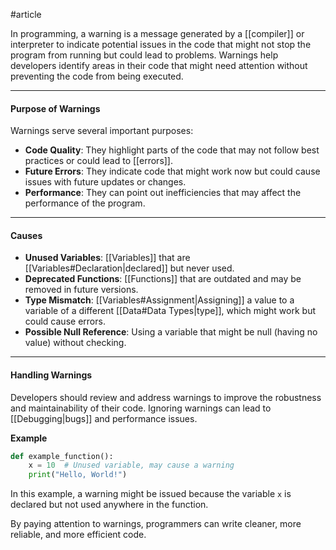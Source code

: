 #article

In programming, a warning is a message generated by a [[compiler]] or interpreter to indicate potential issues in the code that might not stop the program from running but could lead to problems. Warnings help developers identify areas in their code that might need attention without preventing the code from being executed.

---
#### Purpose of Warnings

Warnings serve several important purposes:
* **Code Quality**: They highlight parts of the code that may not follow best practices or could lead to [[errors]].
* **Future Errors**: They indicate code that might work now but could cause issues with future updates or changes.
* **Performance**: They can point out inefficiencies that may affect the performance of the program.

---
#### Causes

- **Unused Variables**: [[Variables]] that are [[Variables#Declaration|declared]] but never used.
- **Deprecated Functions**: [[Functions]] that are outdated and may be removed in future versions.
- **Type Mismatch**: [[Variables#Assignment|Assigning]] a value to a variable of a different [[Data#Data Types|type]], which might work but could cause errors.
- **Possible Null Reference**: Using a variable that might be null (having no value) without checking.

---
#### Handling Warnings

Developers should review and address warnings to improve the robustness and maintainability of their code. Ignoring warnings can lead to [[Debugging|bugs]] and performance issues.

**Example**

```python
def example_function():
    x = 10  # Unused variable, may cause a warning
    print("Hello, World!")
```

In this example, a warning might be issued because the variable `x` is declared but not used anywhere in the function.

By paying attention to warnings, programmers can write cleaner, more reliable, and more efficient code.